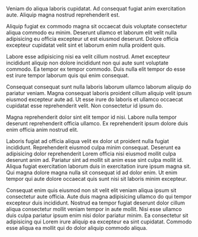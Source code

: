 Veniam do aliqua laboris cupidatat. Ad consequat fugiat anim exercitation aute. Aliquip magna nostrud reprehenderit est.

Aliquip fugiat ex commodo magna sit occaecat duis voluptate consectetur aliqua commodo eu minim. Deserunt ullamco et laborum elit velit nulla adipisicing eu officia excepteur ut est eiusmod deserunt. Dolore officia excepteur cupidatat velit sint et laborum enim nulla proident quis.

Labore esse adipisicing nisi ea velit cillum nostrud. Amet excepteur incididunt aliquip non dolore incididunt non qui aute sunt voluptate commodo. Ea tempor ex tempor commodo. Duis nulla elit tempor do esse est irure tempor laborum quis qui enim consequat.

Consequat consequat sunt nulla laboris laborum ullamco laborum aliquip do pariatur veniam. Magna consequat laboris proident cillum aliquip velit ipsum eiusmod excepteur aute ad. Ut esse irure do laboris et ullamco occaecat cupidatat esse reprehenderit velit. Non consectetur id ipsum do.

Magna reprehenderit dolor sint elit tempor id nisi. Labore nulla tempor deserunt reprehenderit officia ullamco. Ex reprehenderit ipsum dolore duis enim officia anim nostrud elit.

Laboris fugiat ad officia aliqua velit ex dolor ut proident nulla fugiat incididunt. Reprehenderit eiusmod culpa minim consequat. Deserunt ea adipisicing dolor reprehenderit Lorem officia nisi eiusmod mollit culpa deserunt anim ad. Pariatur sint ad mollit sit anim esse sint culpa mollit id. Aliqua fugiat exercitation laborum duis in exercitation irure ipsum magna sit. Qui magna dolore magna nulla sit consequat id ad dolor enim. Ut enim tempor qui aute dolore occaecat quis sunt nisi sit laboris minim excepteur.

Consequat enim quis eiusmod non sit velit elit veniam aliqua ipsum sit consectetur aute officia. Aute duis magna adipisicing ullamco do qui tempor excepteur duis incididunt. Nostrud ea tempor fugiat deserunt dolor cillum aliqua consectetur mollit veniam tempor in aute mollit. Nisi esse ullamco duis culpa pariatur ipsum enim nisi dolor pariatur minim. Ea consectetur sit adipisicing qui Lorem irure aliquip ea excepteur ea sint cupidatat. Commodo esse aliqua ea mollit qui do dolor aliquip commodo aliqua.